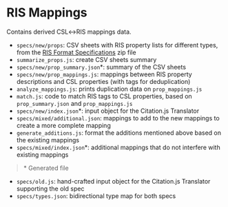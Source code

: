 # RIS Mappings

Contains derived CSL↔RIS mappings data.

  - `specs/new/props`: CSV sheets with RIS property lists for different types, from the [RIS Format Specifications](https://web.archive.org/web/20120526103719/http://refman.com/support/risformat_intro.asp) zip file
  - `summarize_props.js`: create CSV sheets summary
  - `specs/new/prop_summary.json`\*: summary of the CSV sheets
  - `specs/new/prop_mappings.js`: mappings between RIS property descriptions and CSL properties (with tags for deduplication)
  - `analyze_mappings.js`: prints duplication data on `prop_mappings.js`
  - `match.js`: code to match RIS tags to CSL properties, based on `prop_summary.json` and `prop_mappings.js`
  - `specs/new/index.json`\*: input object for the Citation.js Translator
  - `specs/mixed/additional.json`: mappings to add to the new mappings to create a more complete mapping
  - `generate_additions.js`: format the additions mentioned above based on the existing mappings
  - `specs/mixed/index.json`\*: additional mappings that do not interfere with existing mappings

> \* Generated file

  - `specs/old.js`: hand-crafted input object for the Citation.js Translator supporting the old spec
  - `specs/types.json`: bidirectional type map for both specs
